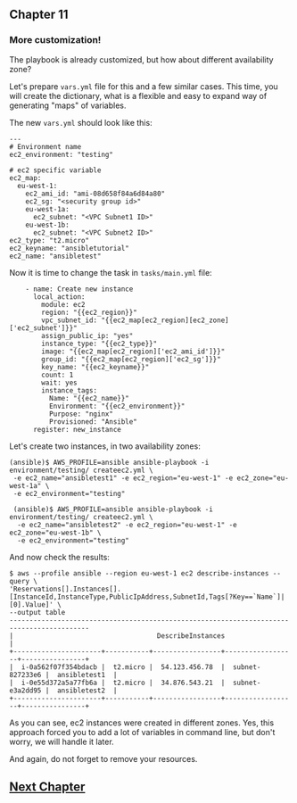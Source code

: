 ## Chapter 11
### More customization!

The playbook is already customized, but how about different availability zone?

Let's prepare `vars.yml` file for this and a few similar cases. This time, you
will create the dictionary, what is a flexible and easy to expand way of
generating "maps" of variables.

The new `vars.yml` should look like this:

```
---
# Environment name
ec2_environment: "testing"

# ec2 specific variable
ec2_map:
  eu-west-1:
    ec2_ami_id: "ami-08d658f84a6d84a80"
    ec2_sg: "<security group id>"
    eu-west-1a:
      ec2_subnet: "<VPC Subnet1 ID>"
    eu-west-1b:
      ec2_subnet: "<VPC Subnet2 ID>"
ec2_type: "t2.micro"
ec2_keyname: "ansibletutorial"
ec2_name: "ansibletest"
```

Now it is time to change the task in `tasks/main.yml` file:

```
    - name: Create new instance
      local_action:
        module: ec2
        region: "{{ec2_region}}"
        vpc_subnet_id: "{{ec2_map[ec2_region][ec2_zone]['ec2_subnet']}}"
        assign_public_ip: "yes"
        instance_type: "{{ec2_type}}"
        image: "{{ec2_map[ec2_region]['ec2_ami_id']}}"
        group_id: "{{ec2_map[ec2_region]['ec2_sg']}}"
        key_name: "{{ec2_keyname}}"
        count: 1
        wait: yes
        instance_tags:
          Name: "{{ec2_name}}"
          Environment: "{{ec2_environment}}"
          Purpose: "nginx"
          Provisioned: "Ansible"
      register: new_instance
```

Let's create two instances, in two availability zones:

```
(ansible)$ AWS_PROFILE=ansible ansible-playbook -i environment/testing/ createec2.yml \
 -e ec2_name="ansibletest1" -e ec2_region="eu-west-1" -e ec2_zone="eu-west-1a" \
 -e ec2_environment="testing"

 (ansible)$ AWS_PROFILE=ansible ansible-playbook -i environment/testing/ createec2.yml \
  -e ec2_name="ansibletest2" -e ec2_region="eu-west-1" -e ec2_zone="eu-west-1b" \
  -e ec2_environment="testing"
```


And now check the results:

```
$ aws --profile ansible --region eu-west-1 ec2 describe-instances --query \
'Reservations[].Instances[].[InstanceId,InstanceType,PublicIpAddress,SubnetId,Tags[?Key==`Name`]| [0].Value]' \
--output table
------------------------------------------------------------------------------------------
|                                    DescribeInstances                                   |
+----------------------+-----------+-----------------+------------------+----------------+
|  i-0a562f07f354bdacb |  t2.micro |  54.123.456.78  |  subnet-827233e6 |  ansibletest1  |
|  i-0e55d372a5a77fb6a |  t2.micro |  34.876.543.21  |  subnet-e3a2dd95 |  ansibletest2  |
+----------------------+-----------+-----------------+------------------+----------------+
```

As you can see, ec2 instances were created in different zones. Yes, this
approach forced you to add a lot of variables in command line, but don't worry,
we will handle it later.

And again, do not forget to remove your resources.

## [Next Chapter](../Chapter-12/README.md)
